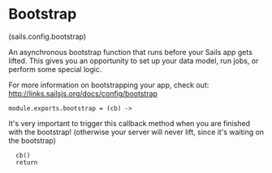 
Bootstrap
=========
(sails.config.bootstrap)

An asynchronous bootstrap function that runs before your Sails app gets lifted.
This gives you an opportunity to set up your data model, run jobs, or perform some special logic.

For more information on bootstrapping your app, check out:
http://links.sailsjs.org/docs/config/bootstrap


    module.exports.bootstrap = (cb) ->

It's very important to trigger this callback method when you are finished
with the bootstrap!  (otherwise your server will never lift, since it's waiting on the bootstrap)

      cb()
      return
